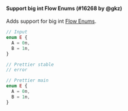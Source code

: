 #### Support big int Flow Enums (#16268 by @gkz)

Adds support for big int [Flow Enums](https://flow.org/en/docs/enums/).

<!-- prettier-ignore -->
```jsx
// Input
enum E {
  A = 0n,
  B = 1n,
}

// Prettier stable
// error

// Prettier main
enum E {
  A = 0n,
  B = 1n,
}
```
